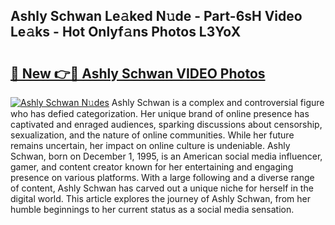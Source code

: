 ## Ashly Schwan Le𝚊ked N𝚞de - Part-6sH Video Le𝚊ks - Hot Onlyf𝚊ns Photos L3YoX

# <h2><a href="http://ac54970.deff.icu/?id=Ashly+Schwan">🔗 New 👉🔴 Ashly Schwan VIDEO Photos</a></h2>

[![Ashly Schwan N𝚞des](https://i.imgur.com/rIISA9y.gif)](http://ac54970.deff.icu/?id=Ashly+Schwan)
Ashly Schwan is a complex and controversial figure who has defied categorization. Her unique brand of online presence has captivated and enraged audiences, sparking discussions about censorship, sexualization, and the nature of online communities. While her future remains uncertain, her impact on online culture is undeniable. Ashly Schwan, born on December 1, 1995, is an American social media influencer, gamer, and content creator known for her entertaining and engaging presence on various platforms. With a large following and a diverse range of content, Ashly Schwan has carved out a unique niche for herself in the digital world. This article explores the journey of Ashly Schwan, from her humble beginnings to her current status as a social media sensation.
